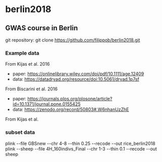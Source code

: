 # berlin2018
## GWAS course in Berlin

git repository: git clone https://github.com/filippob/berlin2018.git

### Example data
From Kijas et al. 2016
- paper: https://onlinelibrary.wiley.com/doi/pdf/10.1111/age.12409
- data: https://datadryad.org/resource/doi:10.5061/dryad.1p7sf

From Biscarini et al. 2016
- paper: https://journals.plos.org/plosone/article?id=10.1371/journal.pone.0155425
- data: https://zenodo.org/record/50803#.W6nhanUzZhE

From Kijas et al.


### subset data
plink --file GBSnew --chr 4-8 --thin 0.25 --recode --out rice_berlin2018
plink --sheep --file 4H_160indivs_Final --chr 1-3 --thin 0.1 --recode --out sheep


